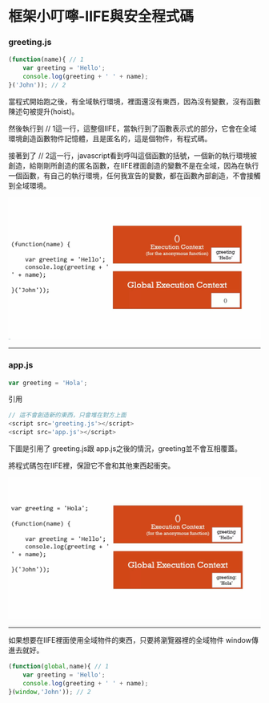 # 框架小叮嚀-IIFE與安全程式碼

### greeting.js

```javascript
(function(name){ // 1
    var greeting = 'Hello';
    console.log(greeting + ' ' + name);
}('John')); // 2
```

當程式開始跑之後，有全域執行環境，裡面還沒有東西，因為沒有變數，沒有函數陳述句被提升(hoist)。

然後執行到 // 1這一行，這整個IIFE，當執行到了函數表示式的部分，它會在全域環境創造函數物件記憶體，且是匿名的，這是個物件，有程式碼。

接著到了 // 2這一行，javascript看到呼叫這個函數的括號，一個新的執行環境被創造，給剛剛所創造的匿名函數，在IIFE裡面創造的變數不是在全域，因為在執行一個函數，有自己的執行環境，任何我宣告的變數，都在函數內部創造，不會接觸到全域環境。

<img src='images/45_001.jpg' width='600'>

---

### app.js

```javascript
var greeting = 'Hola';
```

引用

```javascript
// 這不會創造新的東西，只會堆在對方上面
<script src='greeting.js'></script>
<script src='app.js'></script>
```

下圖是引用了 greeting.js跟 app.js之後的情況，greeting並不會互相覆蓋。

將程式碼包在IIFE裡，保證它不會和其他東西起衝突。

<img src='images/45_002.jpg' width='600'>



-----

如果想要在IIFE裡面使用全域物件的東西，只要將瀏覽器裡的全域物件 window傳進去就好。

```javascript
(function(global,name){ // 1
    var greeting = 'Hello';
    console.log(greeting + ' ' + name);
}(window,'John')); // 2
```

